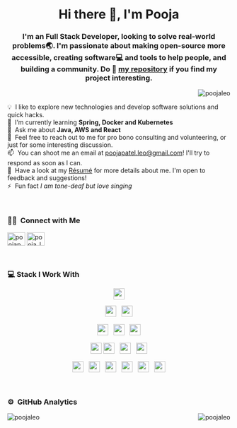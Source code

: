 
<h1 align="center">Hi there 👋, I'm Pooja</h1>

<h3 align="center">I'm an Full Stack Developer, looking to solve real-world problems🌏. I'm passionate about making open-source more accessible, creating software💻 and tools to help people, and building a community. Do 🌟 <a href="https://github.com/poojaleo">my repository</a> if you find my project interesting.</h3>

<p align="right"> <img src="https://komarev.com/ghpvc/?username=poojaleo&label=Profile%20views&color=0e75b6&style=flat" alt="poojaleo" /> </p>

💡 &nbsp;I like to explore new technologies and develop software solutions and quick hacks.\
🌱 &nbsp;I’m currently learning **Spring, Docker and Kubernetes**\
💬 &nbsp;Ask me about **Java, AWS and React**\
💬 &nbsp;Feel free to reach out to me for pro bono consulting and volunteering, or just for some interesting discussion.\
📫 &nbsp;You can shoot me an email at poojapatel.leo@gmail.com! I'll try to respond as soon as I can.\
📄 &nbsp;Have a look at my [Résumé](https://drive.google.com/file/d/1DxVTgZrVJSYZCojCf4npBRm2zuDEq54i/view?usp=sharing) for more details about me. I'm open to feedback and suggestions!\
⚡ &nbsp;Fun fact <em>I am tone-deaf but love singing</em>

&nbsp;
### 🤝🏻 &nbsp;Connect with Me
<p align="left">
<a href="https://linkedin.com/in/poojapatel04" target="blank"><img align="center" src="https://raw.githubusercontent.com/rahuldkjain/github-profile-readme-generator/master/src/images/icons/Social/linked-in-alt.svg" alt="poojapatel04" height="30" width="40" /></a>
<a href="https://www.leetcode.com/pooja_leo" target="blank"><img align="center" src="https://raw.githubusercontent.com/rahuldkjain/github-profile-readme-generator/master/src/images/icons/Social/leet-code.svg" alt="pooja_leo" height="30" width="40" /></a>
</p>

&nbsp;
### 💻 Stack I Work With
<p  align="center">


<img src="https://camo.githubusercontent.com/b8552457e64ce1764f2ea90c7ab009d688812b41b835d6ed191cb03bbeb71f8c/68747470733a2f2f696d672e736869656c64732e696f2f62616467652f2d4a6176612d2532334534344432373f267374796c653d666f722d7468652d6261646765266c6f676f3d6a617661266c6f676f436f6c6f723d666666666666" height="25"/>
  </p>
  
<p  align="center">

<img src="https://camo.githubusercontent.com/d8971eb578649b5861b3b3694bc2684ff4bf5bb346042b20f8f6e26010dce374/68747470733a2f2f696d672e736869656c64732e696f2f62616467652f52656163742d3631444146423f7374796c653d666c6174266c6f676f3d7265616374266c6f676f436f6c6f723d7768697465" height="25"/>  
  &nbsp;
<img src="https://camo.githubusercontent.com/3703433f82437a5ba5e8bd3432e7c75ad11cd3b918a391241cb96a95db7755b6/687474703a2f2f696d672e736869656c64732e696f2f62616467652f2d537072696e672d3644423333463f7374796c653d666c61742d737175617265266c6f676f3d737072696e67266c6f676f436f6c6f723d666666666666" height="25"/>
  </p>
  
  <p  align="center">

  
<img src="https://camo.githubusercontent.com/2542ff2aec346b2ce79fc72f93ce9b65d5f99c432b0c2d05b62b3566092526c6/68747470733a2f2f696d672e736869656c64732e696f2f62616467652f2d48544d4c2d4533344632363f6c6162656c436f6c6f723d453334463236266c6f676f3d48544d4c35267374796c653d666c61742d737175617265266c6f676f436f6c6f723d7768697465" height="25"/>
  &nbsp;
<img src="https://camo.githubusercontent.com/3a0f693cfa032ea4404e8e02d485599bd0d192282b921026e89d271aaa3d7565/68747470733a2f2f696d672e736869656c64732e696f2f62616467652f435353332d3135373242363f7374796c653d666f722d7468652d6261646765266c6f676f3d63737333266c6f676f436f6c6f723d7768697465" height="25"/>
  &nbsp;
<img src="https://camo.githubusercontent.com/93c855ae825c1757f3426f05a05f4949d3b786c5b22d0edb53143a9e8f8499f6/68747470733a2f2f696d672e736869656c64732e696f2f62616467652f4a6176615363726970742d3332333333303f7374796c653d666f722d7468652d6261646765266c6f676f3d6a617661736372697074266c6f676f436f6c6f723d463744463145" height="25"/>  
 </p>
 
 <p  align="center">

<img src="https://camo.githubusercontent.com/6f9b1ba37d3b18d4a3920dc9489e84a189cb7d6261b0f892d07e0092204bacb1/68747470733a2f2f696d672e736869656c64732e696f2f62616467652f2d426f6f7453747261702d77686974653f7374796c653d3f7374796c653d666f722d7468652d6261646765266c6f676f3d626f6f747374726170" height="25">
 <img src="https://camo.githubusercontent.com/27733a9af62d8fa693b43b3b0010934fe95a8fd09bc8188aab7eb5333045bcb5/68747470733a2f2f696d672e736869656c64732e696f2f62616467652f414a41582d4546443934383f7374796c653d666f722d7468652d6261646765266c6f676f3d6a617661736372697074266c6f676f436f6c6f723d7768697465" height="25">
&nbsp;
<img src="https://camo.githubusercontent.com/4ffa3136785ea38583e85cd960652c733325c8f0a2eb9297a2d82b606385639e/687474703a2f2f696d672e736869656c64732e696f2f62616467652f2d4157532d3333333333333f7374796c653d666c6174266c6f676f3d616d617a6f6e" height="25">
  &nbsp;

 <img src="https://camo.githubusercontent.com/c0f71772804c86d0f144ce923027aff25e8d761c6b791d2de6698607e21c5465/68747470733a2f2f696d672e736869656c64732e696f2f62616467652f677261646c652d3032333033413f7374796c653d666f722d7468652d6261646765266c6f676f3d677261646c65266c6f676f436f6c6f723d7768697465" height="25">
  
  
  
</p>
<p align="center">
  <img src="https://camo.githubusercontent.com/54e61289a1f03b8c60c7bfa29af4a83055bc49ec4f7f9dc3e153c5078e91f28c/68747470733a2f2f696d672e736869656c64732e696f2f62616467652f2d53514c2532302f2532304e4f53514c2d696e666f726d6174696f6e616c" height="25">
&nbsp;
  <img src="https://camo.githubusercontent.com/80e402d218879161eb056a6f1f6fe5b74c198898b09b0e8b8ae668ae2b6eb335/68747470733a2f2f696d672e736869656c64732e696f2f62616467652f4d6f6e676f44422d6666663f7374796c653d736f6369616c266c6f676f3d6d6f6e676f6462" height="25">
&nbsp;
<img src="https://camo.githubusercontent.com/e9b827e4b0cacc85bee194ee124f3040496cc12204fbd888e770e45230046d14/68747470733a2f2f696d672e736869656c64732e696f2f62616467652f2d4f7261636c652d2532336532313932313f7374796c653d666c61742d737175617265266c6f676f3d6f7261636c65266c6f676f436f6c6f723d666666666666" height="25">
&nbsp;
<img src="https://camo.githubusercontent.com/3a4b8be7910bd9b32a8d5dbf796a49ed2c12607b64fa3f03dfbb34c315fc58ab/68747470733a2f2f696d672e736869656c64732e696f2f62616467652f2d4769744875622d3138313731373f7374796c653d666c6174266c6f676f3d676974687562" height="25">
&nbsp;
 <img src="https://camo.githubusercontent.com/d57a29bf3beb0ff4b59fb01512e8c6ccfb76d216b36edb831e22368476f7b1f7/68747470733a2f2f696d672e736869656c64732e696f2f62616467652f737761676765722d2532333835454132442e7376673f267374796c653d666f722d7468652d6261646765266c6f676f3d73776167676572266c6f676f436f6c6f723d626c61636b" height="25">
&nbsp;
  <img src="https://camo.githubusercontent.com/4c7e929015113ad6c8baf22869315220826e12a8edbeac7e8713d1b9bc09685f/68747470733a2f2f696d672e736869656c64732e696f2f62616467652f706f73746d616e2532302d4646364333372e7376673f267374796c653d666f722d7468652d6261646765266c6f676f3d706f73746d616e266c6f676f436f6c6f723d7768697465" height="25">
    
</p>
<br>


### ⚙️ &nbsp;GitHub Analytics
<p float="left">
  <img align="left" src="https://github-readme-stats.vercel.app/api/top-langs?username=poojaleo&show_icons=true&locale=en&layout=compact" alt="poojaleo" />
  <img align="right" src="https://github-readme-stats.vercel.app/api?username=poojaleo&show_icons=true&locale=en" alt="poojaleo" />
</p>

